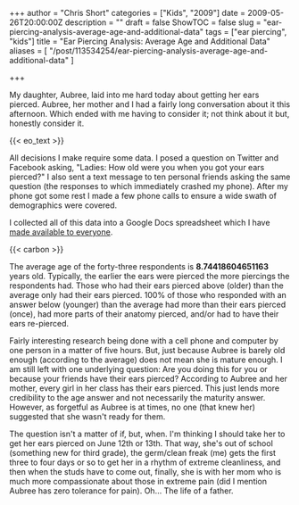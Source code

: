 +++
author = "Chris Short"
categories = ["Kids", "2009"]
date = 2009-05-26T20:00:00Z
description = ""
draft = false
ShowTOC = false
slug = "ear-piercing-analysis-average-age-and-additional-data"
tags = ["ear piercing", "kids"]
title = "Ear Piercing Analysis: Average Age and Additional Data"
aliases = [
    "/post/113534254/ear-piercing-analysis-average-age-and-additional-data"
]

+++

My daughter, Aubree, laid into me hard today about getting her ears pierced.  Aubree, her mother and I had a fairly long conversation about it this afternoon.  Which ended with me having to consider it; not think about it but, honestly consider it.

{{< eo_text >}}

All decisions I make require some data.  I posed a question on Twitter and Facebook asking, "Ladies: How old were you when you got your ears pierced?"  I also sent a text message to ten personal friends asking the same question (the responses to which immediately crashed my phone).  After my phone got some rest I made a few phone calls to ensure a wide swath of demographics were covered.

I collected all of this data into a Google Docs spreadsheet which I have [made available to everyone](https://docs.google.com/spreadsheets/d/1dT7LEM98_behiHkbEiTkQLgJHMblcOhdyvI9POypOFc/edit?usp=sharing).

{{< carbon >}}

The average age of the forty-three respondents is **8.74418604651163** years old.  Typically, the earlier the ears were pierced the more piercings the respondents had.  Those who had their ears pierced above (older) than the average only had their ears pierced.  100% of those who responded with an answer below (younger) than the average had more than their ears pierced (once), had more parts of their anatomy pierced, and/or had to have their ears re-pierced.

Fairly interesting research being done with a cell phone and computer by one person in a matter of five hours.  But, just because Aubree is barely old enough (according to the average) does not mean she is mature enough.  I am still left with one underlying question:  Are you doing this for you or because your friends have their ears pierced?  According to Aubree and her mother, every girl in her class has their ears pierced.  This just lends more credibility to the age answer and not necessarily the maturity answer.  However, as forgetful as Aubree is at times, no one (that knew her) suggested that she wasn't ready for them.

The question isn't a matter of if, but, when.  I'm thinking I should take her to get her ears pierced on June 12th or 13th.  That way, she's out of school (something new for third grade), the germ/clean freak (me) gets the first three to four days or so to get her in a rhythm of extreme cleanliness, and then when the studs have to come out, finally, she is with her mom who is much more compassionate about those in extreme pain (did I mention Aubree has zero tolerance for pain).  Oh… The life of a father.


